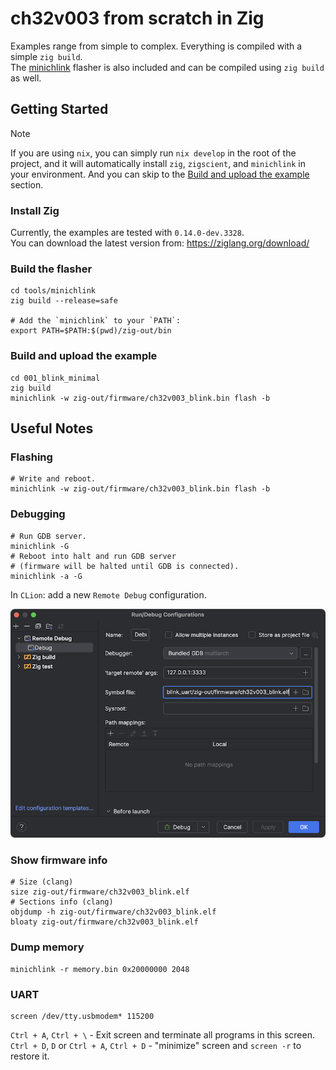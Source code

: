 # ch32v003 from scratch in Zig

Examples range from simple to complex. Everything is compiled with a simple `zig build`. \
The [minichlink](tools/minichlink) flasher is also included and can be
compiled using `zig build` as well.

## Getting Started

> [!NOTE]
> If you are using `nix`, you can simply run `nix develop` in the root of the project, and it will automatically install
> `zig`, `zigscient`, and `minichlink` in your environment.
> And you can skip to the [Build and upload the example](#build-and-upload-the-example) section.

### Install Zig

Currently, the examples are tested with `0.14.0-dev.3328`.\
You can download the latest version from:
https://ziglang.org/download/

### Build the flasher

```shell
cd tools/minichlink
zig build --release=safe

# Add the `minichlink` to your `PATH`:
export PATH=$PATH:$(pwd)/zig-out/bin
```

### Build and upload the example

```shell
cd 001_blink_minimal
zig build
minichlink -w zig-out/firmware/ch32v003_blink.bin flash -b
```

## Useful Notes

### Flashing

```shell
# Write and reboot.
minichlink -w zig-out/firmware/ch32v003_blink.bin flash -b
```

### Debugging

```shell
# Run GDB server.
minichlink -G
# Reboot into halt and run GDB server 
# (firmware will be halted until GDB is connected).
minichlink -a -G
```

In `CLion`: add a new `Remote Debug` configuration.

![clion_debug_configuration.png](.assets/clion_debug_configuration.png)

### Show firmware info

```shell
# Size (clang)
size zig-out/firmware/ch32v003_blink.elf
# Sections info (clang)
objdump -h zig-out/firmware/ch32v003_blink.elf 
bloaty zig-out/firmware/ch32v003_blink.elf
````

### Dump memory

```shell
minichlink -r memory.bin 0x20000000 2048
```

### UART

```shell
screen /dev/tty.usbmodem* 115200 
```

`Ctrl + A`, `Ctrl + \` - Exit screen and terminate all programs in this screen. \
`Ctrl + D`, `D` or `Ctrl + A`, `Ctrl + D` - "minimize" screen and `screen -r` to restore it.

